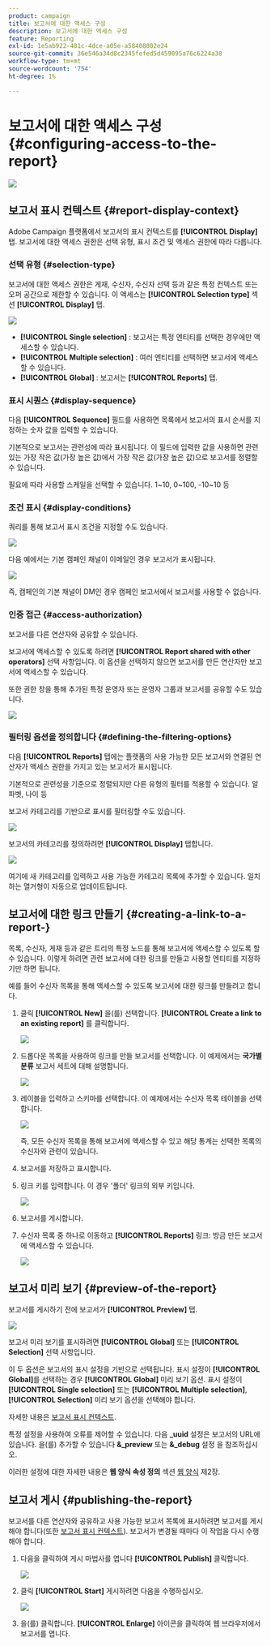 ```yaml
---
product: campaign
title: 보고서에 대한 액세스 구성
description: 보고서에 대한 액세스 구성
feature: Reporting
exl-id: 1e5ab922-481c-4dce-a05e-a58408002e24
source-git-commit: 36e546a34d8c2345fefed5d459095a76c6224a38
workflow-type: tm+mt
source-wordcount: '754'
ht-degree: 1%

---
```


# 보고서에 대한 액세스 구성{#configuring-access-to-the-report}

![](../../assets/common.svg)

## 보고서 표시 컨텍스트 {#report-display-context}

Adobe Campaign 플랫폼에서 보고서의 표시 컨텍스트를 **[!UICONTROL Display]** 탭. 보고서에 대한 액세스 권한은 선택 유형, 표시 조건 및 액세스 권한에 따라 다릅니다.

### 선택 유형 {#selection-type}

보고서에 대한 액세스 권한은 게재, 수신자, 수신자 선택 등과 같은 특정 컨텍스트 또는 오퍼 공간으로 제한할 수 있습니다. 이 액세스는 **[!UICONTROL Selection type]** 섹션 **[!UICONTROL Display]** 탭.

![](assets/s_ncs_advuser_report_visibility_4.png)

* **[!UICONTROL Single selection]** : 보고서는 특정 엔티티를 선택한 경우에만 액세스할 수 있습니다.
* **[!UICONTROL Multiple selection]** : 여러 엔티티를 선택하면 보고서에 액세스할 수 있습니다.
* **[!UICONTROL Global]** : 보고서는 **[!UICONTROL Reports]** 탭.

### 표시 시퀀스 {#display-sequence}

다음 **[!UICONTROL Sequence]** 필드를 사용하면 목록에서 보고서의 표시 순서를 지정하는 숫자 값을 입력할 수 있습니다.

기본적으로 보고서는 관련성에 따라 표시됩니다. 이 필드에 입력한 값을 사용하면 관련 있는 가장 작은 값(가장 높은 값)에서 가장 작은 값(가장 높은 값)으로 보고서를 정렬할 수 있습니다.

필요에 따라 사용할 스케일을 선택할 수 있습니다. 1~10, 0~100, -10~10 등

### 조건 표시 {#display-conditions}

쿼리를 통해 보고서 표시 조건을 지정할 수도 있습니다.

![](assets/s_ncs_advuser_report_visibility_5.png)

다음 예에서는 기본 캠페인 채널이 이메일인 경우 보고서가 표시됩니다.

![](assets/s_ncs_advuser_report_visibility_6.png)

즉, 캠페인의 기본 채널이 DM인 경우 캠페인 보고서에서 보고서를 사용할 수 없습니다.

### 인증 접근 {#access-authorization}

보고서를 다른 연산자와 공유할 수 있습니다.

보고서에 액세스할 수 있도록 하려면 **[!UICONTROL Report shared with other operators]** 선택 사항입니다. 이 옵션을 선택하지 않으면 보고서를 만든 연산자만 보고서에 액세스할 수 있습니다.

또한 권한 창을 통해 추가된 특정 운영자 또는 운영자 그룹과 보고서를 공유할 수도 있습니다.

![](assets/s_ncs_advuser_report_visibility_8.png)

### 필터링 옵션을 정의합니다 {#defining-the-filtering-options}

다음 **[!UICONTROL Reports]** 탭에는 플랫폼의 사용 가능한 모든 보고서와 연결된 연산자가 액세스 권한을 가지고 있는 보고서가 표시됩니다.

기본적으로 관련성을 기준으로 정렬되지만 다른 유형의 필터를 적용할 수 있습니다. 알파벳, 나이 등

보고서 카테고리를 기반으로 표시를 필터링할 수도 있습니다.

![](assets/report_ovv_select_type.png)

보고서의 카테고리를 정의하려면 **[!UICONTROL Display]** 탭합니다.

![](assets/report_select_category.png)

여기에 새 카테고리를 입력하고 사용 가능한 카테고리 목록에 추가할 수 있습니다. 일치하는 열거형이 자동으로 업데이트됩니다.

## 보고서에 대한 링크 만들기 {#creating-a-link-to-a-report-}

목록, 수신자, 게재 등과 같은 트리의 특정 노드를 통해 보고서에 액세스할 수 있도록 할 수 있습니다. 이렇게 하려면 관련 보고서에 대한 링크를 만들고 사용할 엔티티를 지정하기만 하면 됩니다.

예를 들어 수신자 목록을 통해 액세스할 수 있도록 보고서에 대한 링크를 만들려고 합니다.

1. 클릭 **[!UICONTROL New]** 을(를) 선택합니다. **[!UICONTROL Create a link to an existing report]** 를 클릭합니다.

   ![](assets/s_ncs_advuser_report_wizard_link_01.png)

1. 드롭다운 목록을 사용하여 링크를 만들 보고서를 선택합니다. 이 예제에서는 **국가별 분류** 보고서 세트에 대해 설명합니다.

   ![](assets/s_ncs_advuser_report_wizard_link_02.png)

1. 레이블을 입력하고 스키마를 선택합니다. 이 예제에서는 수신자 목록 테이블을 선택합니다.

   ![](assets/s_ncs_advuser_report_wizard_link_03.png)

   즉, 모든 수신자 목록을 통해 보고서에 액세스할 수 있고 해당 통계는 선택한 목록의 수신자와 관련이 있습니다.

1. 보고서를 저장하고 표시합니다.
1. 링크 키를 입력합니다. 이 경우 &#39;폴더&#39; 링크의 외부 키입니다.

   ![](assets/s_ncs_advuser_report_wizard_link_04.png)

1. 보고서를 게시합니다.
1. 수신자 목록 중 하나로 이동하고 **[!UICONTROL Reports]** 링크: 방금 만든 보고서에 액세스할 수 있습니다.

   ![](assets/s_ncs_advuser_report_wizard_link_05.png)

## 보고서 미리 보기 {#preview-of-the-report}

보고서를 게시하기 전에 보고서가 **[!UICONTROL Preview]** 탭.

![](assets/s_ncs_advuser_report_preview_01.png)

보고서 미리 보기를 표시하려면 **[!UICONTROL Global]** 또는 **[!UICONTROL Selection]** 선택 사항입니다.

이 두 옵션은 보고서의 표시 설정을 기반으로 선택됩니다. 표시 설정이 **[!UICONTROL Global]**&#x200B;를 선택하는 경우 **[!UICONTROL Global]** 미리 보기 옵션. 표시 설정이 **[!UICONTROL Single selection]** 또는 **[!UICONTROL Multiple selection]**, **[!UICONTROL Selection]** 미리 보기 옵션을 선택해야 합니다.

자세한 내용은 [보고서 표시 컨텍스트](#report-display-context).

특정 설정을 사용하여 오류를 제어할 수 있습니다. 다음 **_uuid** 설정은 보고서의 URL에 있습니다. 을(를) 추가할 수 있습니다 **&amp;_preview** 또는 **&amp;_debug** 설정 을 참조하십시오.

이러한 설정에 대한 자세한 내용은 **웹 양식 속성 정의** 섹션 [웹 양식](../../web/using/about-web-forms.md) 제2장.

## 보고서 게시 {#publishing-the-report}

보고서를 다른 연산자와 공유하고 사용 가능한 보고서 목록에 표시하려면 보고서를 게시해야 합니다(또한 [보고서 표시 컨텍스트](#report-display-context)). 보고서가 변경될 때마다 이 작업을 다시 수행해야 합니다.

1. 다음을 클릭하여 게시 마법사를 엽니다 **[!UICONTROL Publish]** 클릭합니다.

   ![](assets/s_ncs_advuser_report_publish_01.png)

1. 클릭 **[!UICONTROL Start]** 게시하려면 다음을 수행하십시오.

   ![](assets/s_ncs_advuser_report_publish_02.png)

1. 을(를) 클릭합니다. **[!UICONTROL Enlarge]** 아이콘을 클릭하여 웹 브라우저에서 보고서를 엽니다.
